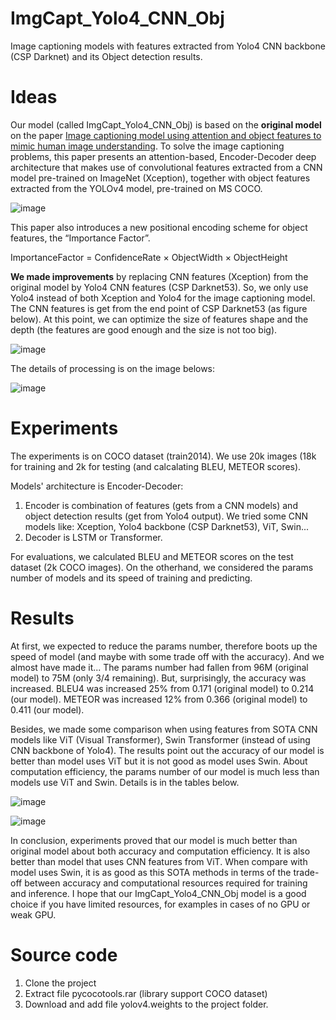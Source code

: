 # ImgCapt_Yolo4_CNN_Obj
Image captioning models with features extracted from Yolo4 CNN backbone (CSP Darknet) and its Object detection results.

# Ideas
Our model (called ImgCapt_Yolo4_CNN_Obj) is based on the **original model** on the paper [Image captioning model using attention and object features to mimic human image understanding](https://journalofbigdata.springeropen.com/articles/10.1186/s40537-022-00571-w).
To solve the image captioning problems, this paper presents an attention-based, Encoder-Decoder deep architecture that makes use of convolutional features extracted from a CNN model pre-trained on ImageNet (Xception), together with object features extracted from the YOLOv4 model, pre-trained on MS COCO. 

![image](https://drive.google.com/uc?export=view&id=1sLFwmG_VfTTDPK8Op4TblAau1pNwNFfc "Original model that Encoder uses convolutional features extracted from a CNN model pre-trained on ImageNet (Xception), together with object features extracted from the YOLOv4 model. LSTM is used for Decoder")

This paper also introduces a new positional encoding scheme for object features, the “Importance Factor”.

ImportanceFactor = ConfidenceRate × ObjectWidth × ObjectHeight

**We made improvements** by replacing CNN features (Xception) from the original model by Yolo4 CNN features (CSP Darknet53). So, we only use Yolo4 instead of both Xception and Yolo4 for the image captioning model. The CNN features is get from the end point of CSP Darknet53 (as figure below). At this point, we can optimize the size of features shape and the depth (the features are good enough and the size is not too big).

![image](https://drive.google.com/uc?export=view&id=1Bu6hOxMWKNTAEWigMR7_8ikX4zz_BSc2 "The CNN features is extracted from the end point of CSP Darknet53")

The details of processing is on the image belows:

![image](https://drive.google.com/uc?export=view&id=1HxsF5MUV2aCpgDyWx4hfMZ0RXTW_otjQ "Processing to extract combined features for image captioning model")

# Experiments

The experiments is on COCO dataset (train2014). We use 20k images (18k for training and 2k for testing (and calcalating BLEU, METEOR scores).

Models' architecture is Encoder-Decoder:
1. Encoder is combination of features (gets from a CNN models) and object detection results (get from Yolo4 output). We tried some CNN models like: Xception, Yolo4 backbone (CSP Darknet53), ViT, Swin...
2. Decoder is LSTM or Transformer.

For evaluations, we calculated BLEU and METEOR scores on the test dataset (2k COCO images). On the otherhand, we considered the params number of models and its speed of training and predicting.

# Results

At first, we expected to reduce the params number, therefore boots up the speed of model (and maybe with some trade off with the accuracy). And we almost have made it... The params number had fallen from 96M (original model) to 75M (only 3/4 remaining). But, surprisingly, the accuracy was increased. BLEU4 was increased 25% from 0.171 (original model) to 0.214 (our model). METEOR was increased 12% from 0.366 (original model) to 0.411 (our model).

Besides, we made some comparison when using features from SOTA CNN models like ViT (Visual Transformer), Swin Transformer (instead of using CNN backbone of Yolo4). The results point out the accuracy of our model is better than model uses ViT but it is not good as model uses Swin. About computation efficiency, the params number of our model is much less than models use ViT and Swin. Details is in the tables below.

![image](https://drive.google.com/uc?export=view&id=1Q8ZYaiJQeczcMzd4uQ8HGlIB1ABx7dRm "Comparison between models use LSTM for Decoder")

![image](https://drive.google.com/uc?export=view&id=1KEzgCWKWY9dqvb1QWB-QY-vf-OBWyDvp "Comparison between models use Transformer for Decoder")

In conclusion, experiments proved that our model is much better than original model about both accuracy and computation efficiency. It is also better than model that uses CNN features from ViT. When compare with model uses Swin, it is as good
as this SOTA methods in terms of the trade-off between accuracy and computational resources required for training and inference. I hope that our ImgCapt_Yolo4_CNN_Obj model is a good choice if you have limited resources, for examples in cases of no GPU or weak GPU.

# Source code

1. Clone the project
2. Extract file pycocotools.rar (library support COCO dataset)
3. Download and add file yolov4.weights to the project folder.
